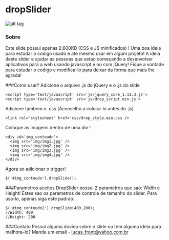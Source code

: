 # dropSlider
![alt tag](https://lucasfront.files.wordpress.com/2015/06/slide-show.jpg)
### Sobre
Este slide possui apenas 2.600KB (CSS e JS minificados) !
Uma boa ideia para estudar o codigo usado e ate mesmo usar em algum projeto!
A ideia deste slider e ajudar as pessoas que estao começando a desenvolver aplicativos para a web usando javascript e ou com jQuery!
Fique a vontade para estudar o codigo e modifica-lo para deixar da forma que mais lhe agrada! 

###Como usar? 
Adicione o arquivo .js do jQuery e o .js do slide 
```
<script type='text/javascript' src='js/jquery_core_1.11.3.js'>
<script type='text/javascript' src='js/drop_script.min.js'> 
```

Adicione tambem o .css (Aconselho a coloca-lo antes do .js)
```
<link rel='stylesheet' href='css/drop_style.min.css /> 
```

Coloque as imagens dentro de uma div ! 
```
<div id='img_conteudo'>
  <img src='img/img1.jpg' />
  <img src='img/img2.jpg' />
  <img src='img/img3.jpg' />
  <img src='img/img4.jpg' />
</div> 
```

Agora so adicionar o trigger! 
```
$('#img_conteudo').dropSlide(); 
```

###Parametros aceitos 
DropSlider possui 2 parametros que sao: Width e Height!
Estes sao os parametros de controle de tamanho do slider.
Para usa-lo, apenas siga este padrao: 
```
$('#img_conteudo2').dropSlide(400,200);
//Width: 400
//Height: 200 
```

###Contato 
Possui alguma duvida sobre o slide ou tem alguma ideia para melhora-lo?
Mande um email - lucas_front@yahoo.com.br 

